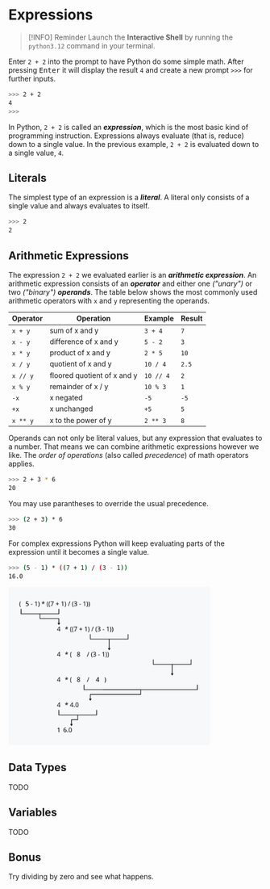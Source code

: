 # Expressions

> [!INFO] Reminder
> Launch the **Interactive Shell** by running the `python3.12` command in your terminal.

Enter `2 + 2` into the prompt to have Python do some simple math.
After pressing <kbd>Enter</kbd> it will display the result `4` and create a new prompt `>>>` for further inputs.

```bash
>>> 2 + 2
4
>>>
```

In Python, `2 + 2` is called an **_expression_**, which is the most basic kind of programming instruction.
Expressions always evaluate (that is, reduce) down to a single value.
In the previous example, `2 + 2` is evaluated down to a single value, `4`.

## Literals

The simplest type of an expression is a **_literal_**.
A literal only consists of a single value and always evaluates to itself.

```bash
>>> 2
2
```

## Arithmetic Expressions

The expression `2 + 2` we evaluated earlier is an **_arithmetic expression_**.
An arithmetic expression consists of an **_operator_** and either one _("unary")_ or two _("binary")_ **_operands_**.
The table below shows the most commonly used arithmetic operators with `x` and `y` representing the operands.

| Operator | Operation                   | Example   | Result |
| -------- | --------------------------- | --------- | ------ |
| `x + y`  | sum of x and y              | `3 + 4`   | `7`    |
| `x - y`  | difference of x and y       | `5 - 2`   | `3`    |
| `x * y`  | product of x and y          | `2 * 5`   | `10`   |
| `x / y`  | quotient of x and y         | `10 / 4`  | `2.5`  |
| `x // y` | floored quotient of x and y | `10 // 4` | `2`    |
| `x % y`  | remainder of x / y          | `10 % 3`  | `1`    |
| `-x`     | x negated                   | `-5`      | `-5`   |
| `+x`     | x unchanged                 | `+5`      | `5`    |
| `x ** y` | x to the power of y         | `2 ** 3`  | `8`    |

Operands can not only be literal values, but any expression that evaluates to a number.
That means we can combine arithmetic expressions however we like.
The _order of operations_ (also called _precedence_) of math operators applies.

```bash
>>> 2 + 3 * 6
20
```

You may use parantheses to override the usual precedence.

```bash
>>> (2 + 3) * 6
30
```

For complex expressions Python will keep evaluating parts of the expression until it becomes a single value.

```bash
>>> (5 - 1) * ((7 + 1) / (3 - 1))
16.0
```

<img src="assets/02_arithmetic_expressions.svg" width="400" alt="Stepwise evaluation of a complex arithmetic expression in Python"/>

## Data Types

TODO

## Variables

TODO

## Bonus

Try dividing by zero and see what happens.
